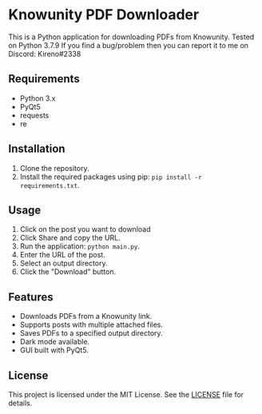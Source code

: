 # Knowunity PDF Downloader

This is a Python application for downloading PDFs from Knowunity. Tested on Python 3.7.9
If you find a bug/problem then you can report it to me on Discord: Kireno#2338

## Requirements

- Python 3.x
- PyQt5
- requests
- re

## Installation

1. Clone the repository.
2. Install the required packages using pip: `pip install -r requirements.txt`.

## Usage

1. Click on the post you want to download
2. Click Share and copy the URL.
3. Run the application: `python main.py`.
4. Enter the URL of the post.
5. Select an output directory.
6. Click the "Download" button.

## Features

- Downloads PDFs from a Knowunity link.
- Supports posts with multiple attached files.
- Saves PDFs to a specified output directory.
- Dark mode available.
- GUI built with PyQt5.

## License

This project is licensed under the MIT License. See the [LICENSE](LICENSE) file for details.
